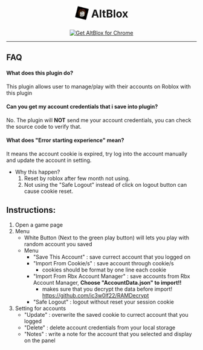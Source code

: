 <h1 align="center">
    <sub>
        <img  src="https://github.com/Kelvinouo/AltBlox/blob/master/images/icon48.png?raw=true" height="38" width="38">
    </sub>
    AltBlox
</h1>

<p align="center">
<a href="https://chrome.google.com/webstore/detail/altblox/ebbdlahojlpeinplalcmpghhemodkkof"><img src="https://user-images.githubusercontent.com/585534/107280622-91a8ea80-6a26-11eb-8d07-77c548b28665.png" alt="Get AltBlox for Chrome"></a>
</p>

---

## FAQ

#### What does this plugin do?

This plugin allows user to manage/play with their accounts on Roblox with this plugin

#### Can you get my account credentials that i save into plugin?

No. The plugin will **NOT** send me your account credentials, you can check the source code to verify that.

#### What does "Error starting experience" mean?

It means the account cookie is expired, try log into the account manually and update the account in setting.
 * Why this happen?
    1. Reset by roblox after few month not using.
    2. Not using the "Safe Logout" instead of click on logout button can cause cookie reset.

## Instructions:
1. Open a game page
2. Menu
    - White Button (Next to the green play button) will lets you play with random account you saved
    - Menu
        - "Save This Account" : save currect account that you logged on
        - "Import From Cookie/s" : save account through cookie/s
            - cookies should be format by one line each cookie
        - "Import From Rbx Account Manager" : save accounts from Rbx Account Manager, **Choose "AccountData.json" to import!!**
            - makes sure that you decrypt the data before import! https://github.com/ic3w0lf22/RAMDecrypt
        - "Safe Logout" : logout without reset your session cookie
3. Setting for accounts
    - "Update" : overwrite the saved cookie to currect account that you logged
    - "Delete" : delete account credentials from your local storage
    - "Notes" : write a note for the account that you selected and display on the panel